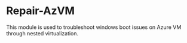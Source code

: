 # Repair-AzVM

This module is used to troubleshoot windows boot issues on Azure VM through nested virtualization.
